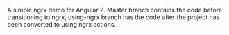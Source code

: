 A simple ngrx demo for Angular 2. Master branch contains the code before transitioning to ngrx, using-ngrx branch has the code after the project has been converted to using ngrx actions.
